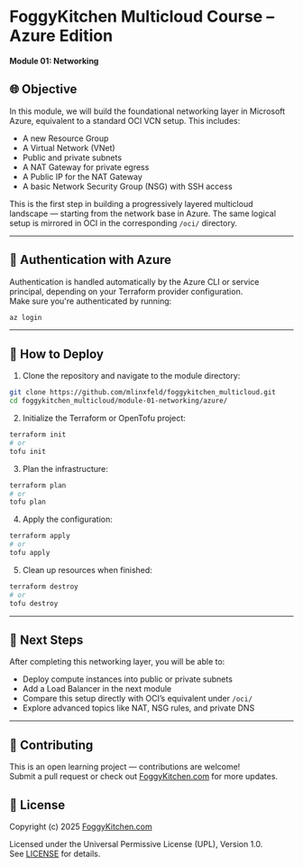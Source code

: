 # FoggyKitchen Multicloud Course – Azure Edition  

**Module 01: Networking**

## 🌐 Objective

In this module, we will build the foundational networking layer in Microsoft Azure, equivalent to a standard OCI VCN setup. This includes:

- A new Resource Group
- A Virtual Network (VNet)
- Public and private subnets
- A NAT Gateway for private egress
- A Public IP for the NAT Gateway
- A basic Network Security Group (NSG) with SSH access

This is the first step in building a progressively layered multicloud landscape — starting from the network base in Azure. The same logical setup is mirrored in OCI in the corresponding `/oci/` directory.

---

## 🔐 Authentication with Azure

Authentication is handled automatically by the Azure CLI or service principal, depending on your Terraform provider configuration.  
Make sure you're authenticated by running:

```bash
az login
```

---

## 🚀 How to Deploy

1. Clone the repository and navigate to the module directory:

```bash
git clone https://github.com/mlinxfeld/foggykitchen_multicloud.git
cd foggykitchen_multicloud/module-01-networking/azure/
```

2. Initialize the Terraform or OpenTofu project:

```bash
terraform init
# or
tofu init
```

3. Plan the infrastructure:

```bash
terraform plan
# or
tofu plan
```

4. Apply the configuration:

```bash
terraform apply
# or
tofu apply
```

5. Clean up resources when finished:

```bash
terraform destroy
# or
tofu destroy
```

---

## 📘 Next Steps

After completing this networking layer, you will be able to:

- Deploy compute instances into public or private subnets
- Add a Load Balancer in the next module
- Compare this setup directly with OCI’s equivalent under `/oci/`
- Explore advanced topics like NAT, NSG rules, and private DNS

---

## 📣 Contributing

This is an open learning project — contributions are welcome!  
Submit a pull request or check out [FoggyKitchen.com](https://foggykitchen.com/) for more updates.

## 🪪 License
Copyright (c) 2025 [FoggyKitchen.com](https://foggykitchen.com/)

Licensed under the Universal Permissive License (UPL), Version 1.0.  
See [LICENSE](../../LICENSE) for details.
